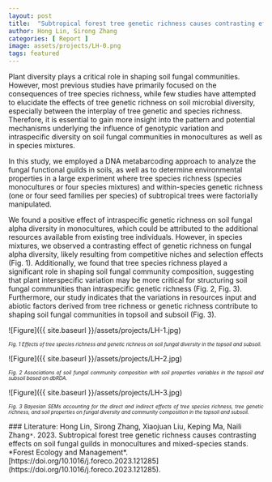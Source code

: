 ```yaml
---
layout: post
title:  "Subtropical forest tree genetic richness causes contrasting effects on soil fungal guilds in monocultures and mixed-species stands"
author: Hong Lin, Sirong Zhang
categories: [ Report ]
image: assets/projects/LH-0.png
tags: featured
---
```

Plant diversity plays a critical role in shaping soil fungal communities. However, most previous studies have primarily focused on the consequences of tree species richness, while few studies have attempted to elucidate the effects of tree genetic richness on soil microbial diversity, especially between the interplay of tree genetic and species richness. Therefore, it is essential to gain more insight into the pattern and potential mechanisms underlying the influence of genotypic variation and intraspecific diversity on soil fungal communities in monocultures as well as in species mixtures.

In this study, we employed a DNA metabarcoding approach to analyze the fungal functional guilds in soils, as well as to determine environmental properties in a large experiment where tree species richness (species monocultures or four species mixtures) and within-species genetic richness (one or four seed families per species) of subtropical trees were factorially manipulated.

We found a positive effect of intraspecific genetic richness on soil fungal alpha diversity in monocultures, which could be attributed to the additional resources available from existing tree individuals. However, in species mixtures, we observed a contrasting effect of genetic richness on fungal alpha diversity, likely resulting from competitive niches and selection effects (Fig. 1). Additionally, we found that tree species richness played a significant role in shaping soil fungal community composition, suggesting that plant interspecific variation may be more critical for structuring soil fungal communities than intraspecific genetic richness (Fig. 2, Fig. 3). Furthermore, our study indicates that the variations in resources input and abiotic factors derived from tree richness or genetic richness contribute to shaping soil fungal communities in topsoil and subsoil (Fig. 3).

![Figure]({{ site.baseurl }}/assets/projects/LH-1.jpg)
<p style='text-align: justify;' ><span style="font-style: italic; font-size:70%">Fig. 1 Effects of tree species richness and genetic richness on soil fungal diversity in the topsoil and subsoil. 
</span></p>
![Figure]({{ site.baseurl }}/assets/projects/LH-2.jpg)
<p style='text-align: justify;' ><span style="font-style: italic; font-size:70%">Fig. 2 Associations of soil fungal community composition with soil properties variables in the topsoil and subsoil based on dbRDA. 
</span></p>
![Figure]({{ site.baseurl }}/assets/projects/LH-3.jpg)
<p style='text-align: justify;' ><span style="font-style: italic; font-size:70%">Fig. 3 Bayesian SEMs accounting for the direct and indirect effects of tree species richness, tree genetic richness, and soil properties on fungal diversity and community composition in the topsoil and subsoil. 
</span></p>
### Literature:
Hong Lin, Sirong Zhang, Xiaojuan Liu, Keping Ma, Naili Zhang<code>&ast;</code>. 2023. Subtropical forest tree genetic richness causes contrasting effects on soil fungal guilds in monocultures and mixed-species stands. *Forest Ecology and Management*. [https://doi.org/10.1016/j.foreco.2023.121285](https://doi.org/10.1016/j.foreco.2023.121285).
